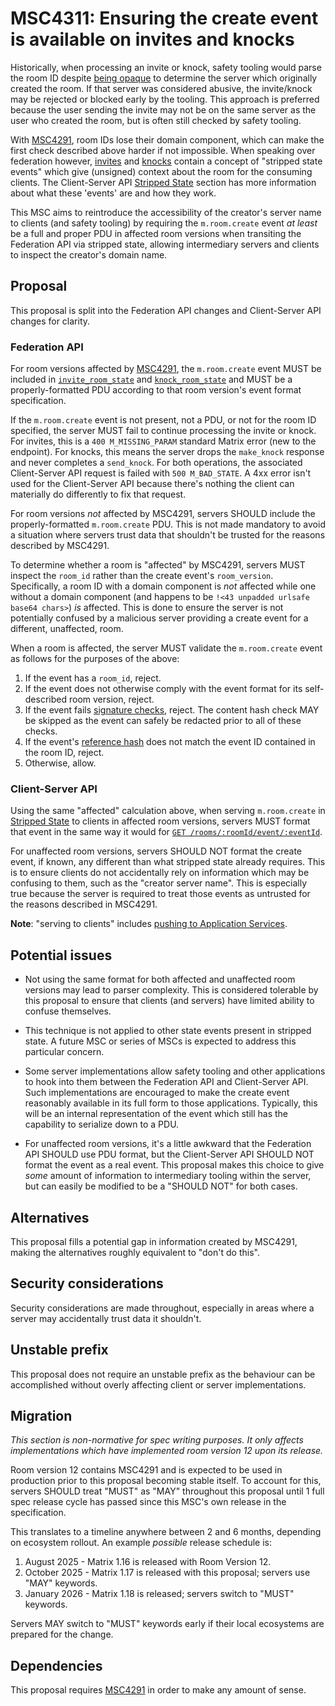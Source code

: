 # MSC4311: Ensuring the create event is available on invites and knocks

Historically, when processing an invite or knock, safety tooling would parse the room ID despite
[being opaque](https://spec.matrix.org/v1.15/appendices/#room-ids) to determine the server which
originally created the room. If that server was considered abusive, the invite/knock may be rejected
or blocked early by the tooling. This approach is preferred because the user sending the invite may
not be on the same server as the user who created the room, but is often still checked by safety
tooling.

With [MSC4291](https://github.com/matrix-org/matrix-spec-proposals/pull/4291), room IDs lose their
domain component, which can make the first check described above harder if not impossible. When
speaking over federation however, [invites](https://spec.matrix.org/v1.15/server-server-api/#put_matrixfederationv1inviteroomideventid)
and [knocks](https://spec.matrix.org/v1.15/server-server-api/#get_matrixfederationv1make_knockroomiduserid)
contain a concept of "stripped state events" which give (unsigned) context about the room for the
consuming clients. The Client-Server API [Stripped State](https://spec.matrix.org/v1.15/client-server-api/#stripped-state)
section has more information about what these 'events' are and how they work.

This MSC aims to reintroduce the accessibility of the creator's server name to clients (and safety
tooling) by requiring the `m.room.create` event *at least* be a full and proper PDU in affected room
versions when transiting the Federation API via stripped state, allowing intermediary servers and
clients to inspect the creator's domain name.


## Proposal

This proposal is split into the Federation API changes and Client-Server API changes for clarity.


### Federation API

For room versions affected by [MSC4291](https://github.com/matrix-org/matrix-spec-proposals/pull/4291),
the `m.room.create` event MUST be included in [`invite_room_state`](https://spec.matrix.org/v1.15/server-server-api/#put_matrixfederationv1inviteroomideventid)
and [`knock_room_state`](https://spec.matrix.org/v1.15/server-server-api/#get_matrixfederationv1make_knockroomiduserid)
and MUST be a properly-formatted PDU according to that room version's event format specification.

If the `m.room.create` event is not present, not a PDU, or not for the room ID specified, the server
MUST fail to continue processing the invite or knock. For invites, this is a `400 M_MISSING_PARAM`
standard Matrix error (new to the endpoint). For knocks, this means the server drops the `make_knock`
response and never completes a `send_knock`. For both operations, the associated Client-Server API
request is failed with `500 M_BAD_STATE`. A 4xx error isn't used for the Client-Server API because
there's nothing the client can materially do differently to fix that request.

For room versions *not* affected by MSC4291, servers SHOULD include the properly-formatted `m.room.create`
PDU. This is not made mandatory to avoid a situation where servers trust data that shouldn't be trusted
for the reasons described by MSC4291.

To determine whether a room is "affected" by MSC4291, servers MUST inspect the `room_id` rather than
the create event's `room_version`. Specifically, a room ID with a domain component is *not* affected
while one without a domain component (and happens to be `!<43 unpadded urlsafe base64 chars>`) *is*
affected. This is done to ensure the server is not potentially confused by a malicious server providing
a create event for a different, unaffected, room.

When a room is affected, the server MUST validate the `m.room.create` event as follows for the purposes
of the above:

1. If the event has a `room_id`, reject.
2. If the event does not otherwise comply with the event format for its self-described room version,
   reject.
3. If the event fails [signature checks](https://spec.matrix.org/v1.15/server-server-api/#validating-hashes-and-signatures-on-received-events),
   reject. The content hash check MAY be skipped as the event can safely be redacted prior to all of
   these checks.
4. If the event's [reference hash](https://spec.matrix.org/v1.15/server-server-api/#calculating-the-reference-hash-for-an-event)
   does not match the event ID contained in the room ID, reject.
5. Otherwise, allow.


### Client-Server API

Using the same "affected" calculation above, when serving `m.room.create` in [Stripped State](https://spec.matrix.org/v1.15/client-server-api/#stripped-state)
to clients in affected room versions, servers MUST format that event in the same way it would for
[`GET /rooms/:roomId/event/:eventId`](https://spec.matrix.org/v1.15/client-server-api/#get_matrixclientv3roomsroomideventeventid).

For unaffected room versions, servers SHOULD NOT format the create event, if known, any different than
what stripped state already requires. This is to ensure clients do not accidentally rely on information
which may be confusing to them, such as the "creator server name". This is especially true because the
server is required to treat those events as untrusted for the reasons described in MSC4291.

**Note**: "serving to clients" includes [pushing to Application Services](https://spec.matrix.org/v1.15/application-service-api/#pushing-events).


## Potential issues

* Not using the same format for both affected and unaffected room versions may lead to parser complexity.
  This is considered tolerable by this proposal to ensure that clients (and servers) have limited
  ability to confuse themselves.

* This technique is not applied to other state events present in stripped state. A future MSC or
  series of MSCs is expected to address this particular concern.

* Some server implementations allow safety tooling and other applications to hook into them between
  the Federation API and Client-Server API. Such implementations are encouraged to make the create
  event reasonably available in its full form to those applications. Typically, this will be an internal
  representation of the event which still has the capability to serialize down to a PDU.

* For unaffected room versions, it's a little awkward that the Federation API SHOULD use PDU format,
  but the Client-Server API SHOULD NOT format the event as a real event. This proposal makes this
  choice to give *some* amount of information to intermediary tooling within the server, but can
  easily be modified to be a "SHOULD NOT" for both cases.


## Alternatives

This proposal fills a potential gap in information created by MSC4291, making the alternatives roughly
equivalent to "don't do this".


## Security considerations

Security considerations are made throughout, especially in areas where a server may accidentally trust
data it shouldn't.


## Unstable prefix

This proposal does not require an unstable prefix as the behaviour can be accomplished without overly
affecting client or server implementations.


## Migration

*This section is non-normative for spec writing purposes. It only affects implementations which have
implemented room version 12 upon its release.*

Room version 12 contains MSC4291 and is expected to be used in production prior to this proposal
becoming stable itself. To account for this, servers SHOULD treat "MUST" as "MAY" throughout this
proposal until 1 full spec release cycle has passed since this MSC's own release in the specification.

This translates to a timeline anywhere between 2 and 6 months, depending on ecosystem rollout. An
example *possible* release schedule is:

1. August 2025 - Matrix 1.16 is released with Room Version 12.
2. October 2025 - Matrix 1.17 is released with this proposal; servers use "MAY" keywords.
3. January 2026 - Matrix 1.18 is released; servers switch to "MUST" keywords.

Servers MAY switch to "MUST" keywords early if their local ecosystems are prepared for the change.


## Dependencies

This proposal requires [MSC4291](https://github.com/matrix-org/matrix-spec-proposals/pull/4291) in
order to make any amount of sense.
